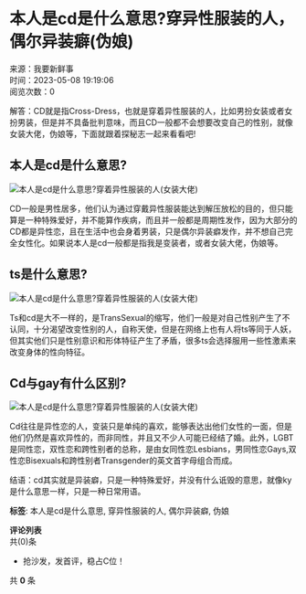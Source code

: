 # 本人是cd是什么意思?穿异性服装的人，偶尔异装癖(伪娘)

来源：我要新鲜事  
时间：2023-05-08 19:19:06  
阅览次数：0

解答：CD就是指Cross-Dress，也就是穿着异性服装的人，比如男扮女装或者女扮男装，但是并不具备批判意味，而且CD一般都不会想要改变自己的性别，就像女装大佬，伪娘等，下面就跟着探秘志一起来看看吧!

## 本人是cd是什么意思?

![本人是cd是什么意思?穿着异性服装的人(女装大佬)](https://i.51774.com/images/article/2023/05/08/191906396.jpg)

CD一般是男性居多，他们认为通过穿戴异性服装能达到解压放松的目的，但只能算是一种特殊爱好，并不能算作疾病，而且并一般都是周期性发作，因为大部分的CD都是异性恋，且在生活中也会身着男装，只是偶尔异装癖发作，并不想自己完全女性化。如果说本人是cd一般都是指我是变装者，或者女装大佬，伪娘等。

## ts是什么意思?

![本人是cd是什么意思?穿着异性服装的人(女装大佬)](https://i.51774.com/images/article/2023/05/08/191906412.jpg)

Ts和cd是大不一样的，是TransSexual的缩写，他们一般是对自己性别产生了不认同，十分渴望改变性别的人，自称天使，但是在网络上也有人将ts等同于人妖，但其实他们只是性别意识和形体特征产生了矛盾，很多ts会选择服用一些性激素来改变身体的性向特征。

## Cd与gay有什么区别?

![本人是cd是什么意思?穿着异性服装的人(女装大佬)](https://i.51774.com/images/article/2023/05/08/191906413.jpg)

Cd往往是异性恋的人，变装只是单纯的喜欢，能够表达出他们女性的一面，但是他们仍然是喜欢异性的，而非同性，并且又不少人可能已经结了婚。此外，LGBT是同性恋，双性恋和跨性别者的总称，是由女同性恋Lesbians，男同性恋Gays,双性恋Bisexuals和跨性别者Transgender的英文首字母组合而成。

结语：cd其实就是异装癖，只是一种特殊爱好，并没有什么诋毁的意思，就像ky是什么意思一样，只是一种日常用语。

**标签**: 本人是cd是什么意思, 穿异性服装的人, 偶尔异装癖, 伪娘

**评论列表**  
共(0)条  

-   抢沙发，发首评，稳占C位！

共 **0** 条  